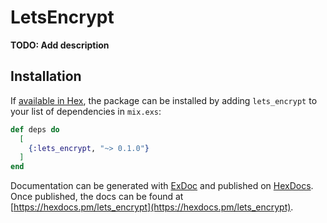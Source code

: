 # LetsEncrypt

**TODO: Add description**

## Installation

If [available in Hex](https://hex.pm/docs/publish), the package can be installed
by adding `lets_encrypt` to your list of dependencies in `mix.exs`:

```elixir
def deps do
  [
    {:lets_encrypt, "~> 0.1.0"}
  ]
end
```

Documentation can be generated with [ExDoc](https://github.com/elixir-lang/ex_doc)
and published on [HexDocs](https://hexdocs.pm). Once published, the docs can
be found at [https://hexdocs.pm/lets_encrypt](https://hexdocs.pm/lets_encrypt).

